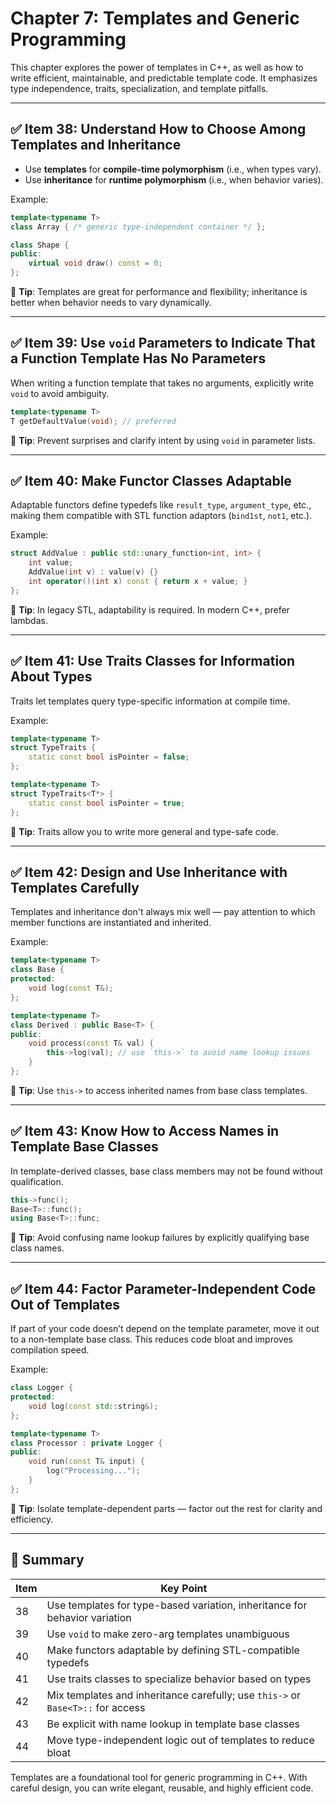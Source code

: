 # Chapter 7: Templates and Generic Programming

This chapter explores the power of templates in C++, as well as how to write efficient, maintainable, and predictable template code. It emphasizes type independence, traits, specialization, and template pitfalls.

---

## ✅ Item 38: Understand How to Choose Among Templates and Inheritance

- Use **templates** for **compile-time polymorphism** (i.e., when types vary).
- Use **inheritance** for **runtime polymorphism** (i.e., when behavior varies).

Example:
```cpp
template<typename T>
class Array { /* generic type-independent container */ };

class Shape {
public:
    virtual void draw() const = 0;
};
```

🧠 **Tip**: Templates are great for performance and flexibility; inheritance is better when behavior needs to vary dynamically.

---

## ✅ Item 39: Use `void` Parameters to Indicate That a Function Template Has No Parameters

When writing a function template that takes no arguments, explicitly write `void` to avoid ambiguity.

```cpp
template<typename T>
T getDefaultValue(void); // preferred
```

🧠 **Tip**: Prevent surprises and clarify intent by using `void` in parameter lists.

---

## ✅ Item 40: Make Functor Classes Adaptable

Adaptable functors define typedefs like `result_type`, `argument_type`, etc., making them compatible with STL function adaptors (`bind1st`, `not1`, etc.).

Example:
```cpp
struct AddValue : public std::unary_function<int, int> {
    int value;
    AddValue(int v) : value(v) {}
    int operator()(int x) const { return x + value; }
};
```

🧠 **Tip**: In legacy STL, adaptability is required. In modern C++, prefer lambdas.

---

## ✅ Item 41: Use Traits Classes for Information About Types

Traits let templates query type-specific information at compile time.

Example:
```cpp
template<typename T>
struct TypeTraits {
    static const bool isPointer = false;
};

template<typename T>
struct TypeTraits<T*> {
    static const bool isPointer = true;
};
```

🧠 **Tip**: Traits allow you to write more general and type-safe code.

---

## ✅ Item 42: Design and Use Inheritance with Templates Carefully

Templates and inheritance don't always mix well — pay attention to which member functions are instantiated and inherited.

Example:
```cpp
template<typename T>
class Base {
protected:
    void log(const T&);
};

template<typename T>
class Derived : public Base<T> {
public:
    void process(const T& val) {
        this->log(val); // use `this->` to avoid name lookup issues
    }
};
```

🧠 **Tip**: Use `this->` to access inherited names from base class templates.

---

## ✅ Item 43: Know How to Access Names in Template Base Classes

In template-derived classes, base class members may not be found without qualification.

```cpp
this->func();
Base<T>::func();
using Base<T>::func;
```

🧠 **Tip**: Avoid confusing name lookup failures by explicitly qualifying base class names.

---

## ✅ Item 44: Factor Parameter-Independent Code Out of Templates

If part of your code doesn’t depend on the template parameter, move it out to a non-template base class. This reduces code bloat and improves compilation speed.

Example:
```cpp
class Logger {
protected:
    void log(const std::string&);
};

template<typename T>
class Processor : private Logger {
public:
    void run(const T& input) {
        log("Processing...");
    }
};
```

🧠 **Tip**: Isolate template-dependent parts — factor out the rest for clarity and efficiency.

---

## 📌 Summary

| Item | Key Point |
|------|-----------|
| 38 | Use templates for type-based variation, inheritance for behavior variation |
| 39 | Use `void` to make zero-arg templates unambiguous |
| 40 | Make functors adaptable by defining STL-compatible typedefs |
| 41 | Use traits classes to specialize behavior based on types |
| 42 | Mix templates and inheritance carefully; use `this->` or `Base<T>::` for access |
| 43 | Be explicit with name lookup in template base classes |
| 44 | Move type-independent logic out of templates to reduce bloat |

Templates are a foundational tool for generic programming in C++. With careful design, you can write elegant, reusable, and highly efficient code.
